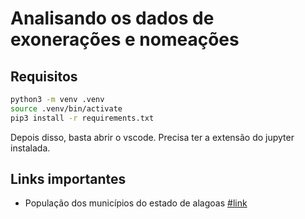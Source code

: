 # Analisando os dados de exonerações e nomeações

## Requisitos

```sh
python3 -m venv .venv
source .venv/bin/activate
pip3 install -r requirements.txt
```

Depois disso, basta abrir o vscode. Precisa ter a extensão do jupyter instalada.

## Links importantes

- População dos municípios do estado de alagoas [#link](https://pt.wikipedia.org/wiki/Lista_de_munic%C3%ADpios_de_Alagoas_por_popula%C3%A7%C3%A3o)
